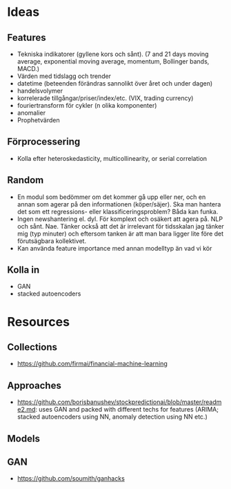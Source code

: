 # Ideas
## Features
* Tekniska indikatorer (gyllene kors och sånt). (7 and 21 days moving average, exponential moving average, momentum, Bollinger bands, MACD.)
* Värden med tidslagg och trender
* datetime (beteenden förändras sannolikt över året och under dagen)
* handelsvolymer
* korrelerade tillgångar/priser/index/etc. (VIX, trading currency)
* fouriertransform för cykler (n olika komponenter)
* anomalier
* Prophetvärden

## Förprocessering
* Kolla efter heteroskedasticity, multicollinearity, or serial correlation


## Random
* En modul som bedömmer om det kommer gå upp eller ner, och en annan som agerar på den informationen (köper/säjer). Ska man hantera det som ett regressions- eller klassificeringsproblem? Båda kan funka. 
* Ingen newshantering el. dyl. För komplext och osäkert att agera på. NLP och sånt. Nae. Tänker också att det är irrelevant för tidsskalan jag tänker mig (typ minuter) och eftersom tanken är att man bara ligger lite före det förutsägbara kollektivet.
* Kan använda feature importance med annan modelltyp än vad vi kör

## Kolla in
* GAN
* stacked autoencoders

# Resources
## Collections
* https://github.com/firmai/financial-machine-learning

## Approaches
* https://github.com/borisbanushev/stockpredictionai/blob/master/readme2.md: uses GAN and packed with different techs for features (ARIMA; stacked autoencoders using NN, anomaly detection using NN etc.)
## Models

## GAN
* https://github.com/soumith/ganhacks
